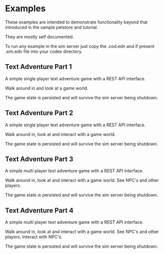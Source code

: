# Examples

These examples are intended to demonstrate functionality beyond that introduced in the sample petstore and tutorial.

They are mostly self documented.

To run any example in the sim server just copy the .cod.edn and if present .sim.edn file into your codex directory.


## Text Adventure Part 1

A simple single player text adventure game with a REST API interface.

Walk around in and look at a game world.

The game state is persisted and will survive the sim server being shutdown.


## Text Adventure Part 2

A simple single player text adventure game with a REST API interface.

Walk around in, look at and interact with a game world.

The game state is persisted and will survive the sim server being shutdown.


## Text Adventure Part 3

A simple *multi* player text adventure game with a REST API interface.

Walk around in, look at and interact with a game world.  See NPC's and other players.

The game state is persisted and will survive the sim server being shutdown.


## Text Adventure Part 4

A simple *multi* player text adventure game with a REST API interface.

Walk around in, look at and interact with a game world.  See NPC's and other players.  Interact with NPC's.

The game state is persisted and will survive the sim server being shutdown.
